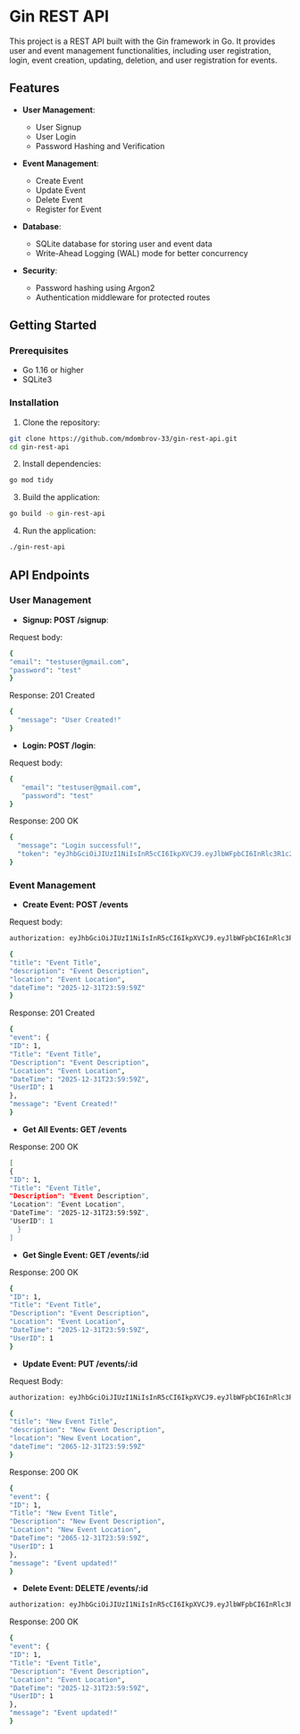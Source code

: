 # Gin REST API

This project is a REST API built with the Gin framework in Go. It provides user and event management functionalities, including user registration, login, event creation, updating, deletion, and user registration for events.

## Features

- **User Management**:
  - User Signup
  - User Login
  - Password Hashing and Verification

- **Event Management**:
  - Create Event
  - Update Event
  - Delete Event
  - Register for Event

- **Database**:
  - SQLite database for storing user and event data
  - Write-Ahead Logging (WAL) mode for better concurrency

- **Security**:
  - Password hashing using Argon2
  - Authentication middleware for protected routes

## Getting Started

### Prerequisites

- Go 1.16 or higher
- SQLite3

### Installation

1. Clone the repository:

```sh
git clone https://github.com/mdombrov-33/gin-rest-api.git
cd gin-rest-api
```

 2. Install dependencies:
    
```sh
go mod tidy
```
  
3. Build the application:

```sh
go build -o gin-rest-api
```

4. Run the application:

```sh
./gin-rest-api
```

  ## API Endpoints
  
### User Management
- **Signup: POST /signup**:

Request body:

 ```sh
 {
 "email": "testuser@gmail.com",
 "password": "test"
 }
```

Response: 201 Created

```sh
{
  "message": "User Created!"
}
```

- **Login: POST /login**:

Request body:

```sh
{
   "email": "testuser@gmail.com",
   "password": "test"
}
```

Response: 200 OK

```sh
{
  "message": "Login successful!",
  "token": "eyJhbGciOiJIUzI1NiIsInR5cCI6IkpXVCJ9.eyJlbWFpbCI6InRlc3R1c2VyQGdtYWlsLmNvbSIsImV4cCI6MTczMDE4NjYzMSwidXNlcklkIjo1fQ.aEZHPT_HdpHf6S3I-oIkgfHLYHUYFrBvXFlQQDaMMVA"
}
```

### Event Management

- **Create Event: POST /events**

Request body:
```sh
authorization: eyJhbGciOiJIUzI1NiIsInR5cCI6IkpXVCJ9.eyJlbWFpbCI6InRlc3R1c2VyQGdtYWlsLmNvbSIsImV4cCI6MTczMDE4NjYzMSwidXNlcklkIjo1fQ.aEZHPT_HdpHf6S3I-oIkgfHLYHUYFrBvXFlQQDaMMVA

{
"title": "Event Title",
"description": "Event Description",
"location": "Event Location",
"dateTime": "2025-12-31T23:59:59Z"
}
```

Response: 201 Created

```sh
{
"event": {
"ID": 1,
"Title": "Event Title",
"Description": "Event Description",
"Location": "Event Location",
"DateTime": "2025-12-31T23:59:59Z",
"UserID": 1
},
"message": "Event Created!"
}
```

- **Get All Events: GET /events**

Response: 200 OK

```sh
[
{
"ID": 1,
"Title": "Event Title",
"Description": "Event Description",
"Location": "Event Location",
"DateTime": "2025-12-31T23:59:59Z",
"UserID": 1
  }
]
```

- **Get Single Event: GET /events/:id**

Response: 200 OK

```sh
{
"ID": 1,
"Title": "Event Title",
"Description": "Event Description",
"Location": "Event Location",
"DateTime": "2025-12-31T23:59:59Z",
"UserID": 1
}
```

- **Update Event: PUT /events/:id**

Request Body:
```sh
authorization: eyJhbGciOiJIUzI1NiIsInR5cCI6IkpXVCJ9.eyJlbWFpbCI6InRlc3R1c2VyQGdtYWlsLmNvbSIsImV4cCI6MTczMDE4NjYzMSwidXNlcklkIjo1fQ.aEZHPT_HdpHf6S3I-oIkgfHLYHUYFrBvXFlQQDaMMVA

{
"title": "New Event Title",
"description": "New Event Description",
"location": "New Event Location",
"dateTime": "2065-12-31T23:59:59Z"
}
```

Response: 200 OK

```sh
{
"event": {
"ID": 1,
"Title": "New Event Title",
"Description": "New Event Description",
"Location": "New Event Location",
"DateTime": "2065-12-31T23:59:59Z",
"UserID": 1
},
"message": "Event updated!"
}
```

- **Delete Event: DELETE /events/:id**

```sh
authorization: eyJhbGciOiJIUzI1NiIsInR5cCI6IkpXVCJ9.eyJlbWFpbCI6InRlc3R1c2VyQGdtYWlsLmNvbSIsImV4cCI6MTczMDE4NjYzMSwidXNlcklkIjo1fQ.aEZHPT_HdpHf6S3I-oIkgfHLYHUYFrBvXFlQQDaMMVA
```

Response: 200 OK

```sh
{
"event": {
"ID": 1,
"Title": "Event Title",
"Description": "Event Description",
"Location": "Event Location",
"DateTime": "2025-12-31T23:59:59Z",
"UserID": 1
},
"message": "Event updated!"
}
```
